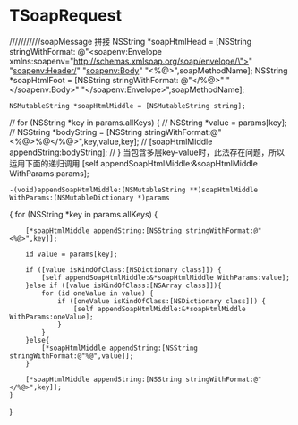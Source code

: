 # TSoapRequest

///////////soapMessage 拼接
    NSString *soapHtmlHead = [NSString stringWithFormat:
                              @"<soapenv:Envelope xmlns:soapenv=\"http://schemas.xmlsoap.org/soap/envelope/\">"
                              "<soapenv:Header/>"
                              "<soapenv:Body>"
                              "<%@>",soapMethodName];
    NSString *soapHtmlFoot = [NSString stringWithFormat:
                              @"</%@>"
                              "</soapenv:Body>"
                              "</soapenv:Envelope>",soapMethodName];
    
    NSMutableString *soapHtmlMiddle = [NSMutableString string];
//    for (NSString *key in params.allKeys) {
//        NSString *value = params[key];
//        NSString *bodyString = [NSString stringWithFormat:@"<%@>%@</%@>",key,value,key];
//        [soapHtmlMiddle appendString:bodyString];
//    } 当包含多层key-value时，此法存在问题，所以运用下面的递归调用
    [self appendSoapHtmlMiddle:&soapHtmlMiddle WithParams:params];
    
    
    -(void)appendSoapHtmlMiddle:(NSMutableString **)soapHtmlMiddle WithParams:(NSMutableDictionary *)params
{
    for (NSString *key in params.allKeys) {
        
        [*soapHtmlMiddle appendString:[NSString stringWithFormat:@"<%@>",key]];
        
        id value = params[key];
        
        if ([value isKindOfClass:[NSDictionary class]]) {
            [self appendSoapHtmlMiddle:&*soapHtmlMiddle WithParams:value];
        }else if ([value isKindOfClass:[NSArray class]]){
            for (id oneValue in value) {
                if ([oneValue isKindOfClass:[NSDictionary class]]) {
                    [self appendSoapHtmlMiddle:&*soapHtmlMiddle WithParams:oneValue];
                }
            }
        }else{
            [*soapHtmlMiddle appendString:[NSString stringWithFormat:@"%@",value]];
        }
        
        [*soapHtmlMiddle appendString:[NSString stringWithFormat:@"</%@>",key]];
    }
}
